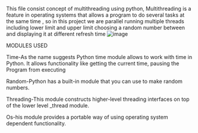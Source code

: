 This file consist concept of multithreading using python, Multithreading is a feature in operating systems that allows a program to do several tasks at the same time , so in this project we are parallel running multiple threads including lower limit and upper limit choosing a random number between and displaying it at different refresh time
![image](https://github.com/user-attachments/assets/8625c7a1-b9ca-4b28-a5e3-0e7aca7efa1d)

MODULES USED

Time-As the name suggests Python time module allows to work with time in Python. It allows functionality like getting the current time, pausing the Program from executing

Random-Python has a built-in module that you can use to make random numbers.

Threading-This module constructs higher-level threading interfaces on top of the lower level _thread module.

Os-his module provides a portable way of using operating system dependent functionality. 
